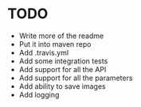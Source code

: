 # TODO
* Write more of the readme
* Put it into maven repo
* Add .travis.yml
* Add some integration tests
* Add support for all the API
* Add support for all the parameters
* Add ability to save images
* Add logging